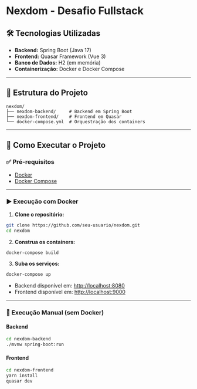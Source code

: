# Nexdom - Desafio Fullstack

## 🛠️ Tecnologias Utilizadas

- **Backend:** Spring Boot (Java 17)
- **Frontend:** Quasar Framework (Vue 3)
- **Banco de Dados:** H2 (em memória)
- **Containerização:** Docker e Docker Compose

---

## 📁 Estrutura do Projeto

```
nexdom/
├── nexdom-backend/     # Backend em Spring Boot
├── nexdom-frontend/    # Frontend em Quasar
└── docker-compose.yml  # Orquestração dos containers
```

---

## 🚀 Como Executar o Projeto

### ✅ Pré-requisitos

- [Docker](https://www.docker.com/)
- [Docker Compose](https://docs.docker.com/compose/)

---

### ▶️ Execução com Docker

1. **Clone o repositório:**

```bash
git clone https://github.com/seu-usuario/nexdom.git
cd nexdom
```

2. **Construa os containers:**

```bash
docker-compose build
```

3. **Suba os serviços:**

```bash
docker-compose up
```

- Backend disponível em: [http://localhost:8080](http://localhost:8080)
- Frontend disponível em: [http://localhost:9000](http://localhost:9000)

---

### 🔧 Execução Manual (sem Docker)

#### Backend

```bash
cd nexdom-backend
./mvnw spring-boot:run
```

#### Frontend

```bash
cd nexdom-frontend
yarn install
quasar dev
```